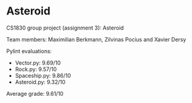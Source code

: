 # Asteroid
CS1830 group project (assignment 3): Asteroid

Team members: Maximilian Berkmann, Zilvinas Pocius and Xavier Dersy

Pylint evaluations:
*  Vector.py: 9.69/10
*  Rock.py: 9.57/10
*  Spaceship.py: 9.86/10
*  Asteroid.py: 9.32/10

Average grade: 9.61/10
